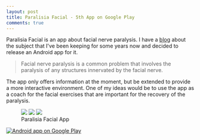 ```yaml
---
layout: post
title: Paralisia Facial - 5th App on Google Play
comments: true
---
```


Paralisia Facial is an app about facial nerve paralysis. I have a [blog](http://paralisiafacial.com/) about the subject that I've been keeping for some years now and decided to release an Android app for it.

> Facial nerve paralysis is a common problem that involves the paralysis of any structures innervated by the facial nerve.

The app only offers information at the moment, but be extended to provide a more interactive environment. One of my ideas would be to use the app as a coach for the facial exercises that are important for the recovery of the paralysis.

<figure class="third">
	<img src="{{ site.url }}/assets/apps/paralisiafacial/device-2015-02-25-150618.png">
	<img src="{{ site.url }}/assets/apps/paralisiafacial/device-2015-02-25-150706.png">
	<img src="{{ site.url }}/assets/apps/paralisiafacial/device-2015-02-25-150746.png">
	<figcaption>Paralisia Facial App</figcaption>
</figure>

<a href="https://play.google.com/store/apps/details?id=com.luisramalho.paralisiafacial">
  <img alt="Android app on Google Play"
       src="https://developer.android.com/images/brand/en_app_rgb_wo_45.png" />
</a>
